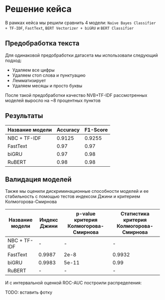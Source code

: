 # Решение кейса

В рамках кейса мы решили сравнить 4 модели: `Naive Bayes Classifier + TF-IDF`, `FastText`, `BERT Vectorizer + biGRU` и `BERT Classifier`

## Предобработка текста

Для одинаковой предобработки датасета мы использовали следующий подход:
- Удаляем все цифры
- Удаляем стоп слова и пунктуацию
- Лемматизирует
- Удаляем месяцы и просто буквы

После такой предобработки качество NVB+TF-IDF рассмотренных моделей выросло на ~8 процентных пунктов

## Результаты

|Название модели|Accuracy|F1-Score|
|---|---|---|
|NBC + TF-IDF|0.9125|0.9255|
|FastText| 0.97 | 0.97 |
|biGRU| 0.97 | 0.98 |
|RuBERT| 0.98 | 0.98 |

## Валидация моделей

Также мы оценили дискриминационные способности моделей и ее стабильность с помощью тестов индексом Джини и критерием Колмогорова-Смирнова

|Название модели|Индекс Джини|p-value критерия Колмогорова-Смирнова|Статистика критерия Колмогорова-Смирнова|
|---|---|---|---|
|NBC + TF-IDF| - | - | - |
|FastText| 0.9987 | 2e-8 | 0.9932 |
|biGRU| 0.9983 | 5e-11 | 0.99 |
|RuBERT| - | - | - |

И с интервальной оценкой ROC-AUC построили распределения:

TODO: вставить фотку
